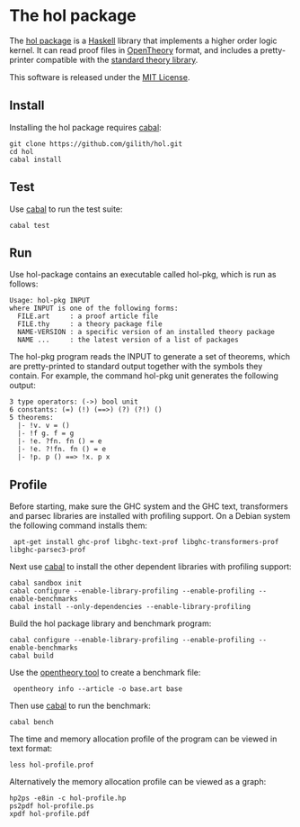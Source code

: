 The hol package
===============

The [hol package][] is a [Haskell][] library that implements a higher order logic kernel. It can read proof files in [OpenTheory][] format, and includes a pretty-printer compatible with the [standard theory library][].

This software is released under the [MIT License][].

Install
-------

Installing the hol package requires [cabal][]:

    git clone https://github.com/gilith/hol.git
    cd hol
    cabal install

Test
----

Use [cabal][] to run the test suite:

    cabal test

Run
----

Use hol-package contains an executable called hol-pkg, which is run as follows:

    Usage: hol-pkg INPUT
    where INPUT is one of the following forms:
      FILE.art     : a proof article file
      FILE.thy     : a theory package file
      NAME-VERSION : a specific version of an installed theory package
      NAME ...     : the latest version of a list of packages

The hol-pkg program reads the INPUT to generate a set of theorems, which are pretty-printed to standard output together with the symbols they contain. For example, the command hol-pkg unit generates the following output:

    3 type operators: (->) bool unit
    6 constants: (=) (!) (==>) (?) (?!) ()
    5 theorems:
      |- !v. v = ()
      |- !f g. f = g
      |- !e. ?fn. fn () = e
      |- !e. ?!fn. fn () = e
      |- !p. p () ==> !x. p x

Profile
-------

Before starting, make sure the GHC system and the GHC text, transformers and parsec libraries are installed with profiling support. On a Debian system the following command installs them:

     apt-get install ghc-prof libghc-text-prof libghc-transformers-prof libghc-parsec3-prof

Next use [cabal][] to install the other dependent libraries with profiling support:

    cabal sandbox init
    cabal configure --enable-library-profiling --enable-profiling --enable-benchmarks
    cabal install --only-dependencies --enable-library-profiling

Build the hol package library and benchmark program:

    cabal configure --enable-library-profiling --enable-profiling --enable-benchmarks
    cabal build

Use the [opentheory tool] to create a benchmark file:

     opentheory info --article -o base.art base

Then use [cabal][] to run the benchmark:

    cabal bench

The time and memory allocation profile of the program can be viewed in text format:

    less hol-profile.prof

Alternatively the memory allocation profile can be viewed as a graph:

    hp2ps -e8in -c hol-profile.hp
    ps2pdf hol-profile.ps
    xpdf hol-profile.pdf

[cabal]: https://www.haskell.org/cabal/ "Cabal"
[Haskell]: https://www.haskell.org/
[hol package]: https://hackage.haskell.org/package/hol "hol package"
[MIT License]: https://github.com/gilith/hol/blob/master/LICENSE "MIT License"
[OpenTheory]: http://www.gilith.com/research/opentheory/ "The OpenTheory project home page"
[opentheory tool]: http://www.gilith.com/software/opentheory/ "The opentheory tool"
[standard theory library]: http://opentheory.gilith.com/?pkg=base "The OpenTheory standard theory library"
